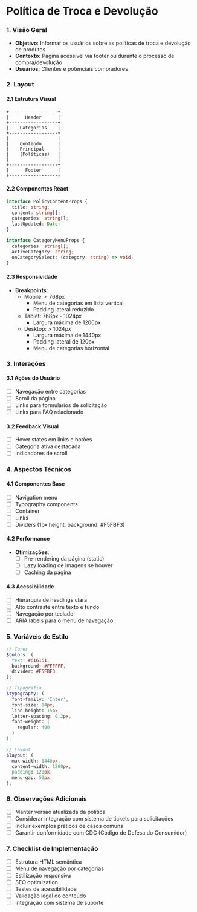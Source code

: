 # Política de Troca e Devolução

### 1. Visão Geral
- **Objetivo**: Informar os usuários sobre as políticas de troca e devolução de produtos
- **Contexto**: Página acessível via footer ou durante o processo de compra/devolução
- **Usuários**: Clientes e potenciais compradores

### 2. Layout

#### 2.1 Estrutura Visual
```ascii
+------------------+
|      Header      |
+------------------+
|    Categorias    |
+------------------+
|                  |
|    Conteúdo      |
|    Principal     |
|    (Políticas)   |
|                  |
+------------------+
|      Footer      |
+------------------+
```

#### 2.2 Componentes React
```typescript
interface PolicyContentProps {
  title: string;
  content: string[];
  categories: string[];
  lastUpdated: Date;
}

interface CategoryMenuProps {
  categories: string[];
  activeCategory: string;
  onCategorySelect: (category: string) => void;
}
```

#### 2.3 Responsividade
- **Breakpoints**:
  - Mobile: < 768px
    - Menu de categorias em lista vertical
    - Padding lateral reduzido
  - Tablet: 768px - 1024px
    - Largura máxima de 1200px
  - Desktop: > 1024px
    - Largura máxima de 1440px
    - Padding lateral de 120px
    - Menu de categorias horizontal

### 3. Interações

#### 3.1 Ações do Usuário
- [ ] Navegação entre categorias
- [ ] Scroll da página
- [ ] Links para formulários de solicitação
- [ ] Links para FAQ relacionado

#### 3.2 Feedback Visual
- [ ] Hover states em links e botões
- [ ] Categoria ativa destacada
- [ ] Indicadores de scroll

### 4. Aspectos Técnicos

#### 4.1 Componentes Base
- [ ] Navigation menu
- [ ] Typography components
- [ ] Container
- [ ] Links
- [ ] Dividers (1px height, background: #F5FBF3)

#### 4.2 Performance
- **Otimizações**:
  - [ ] Pre-rendering da página (static)
  - [ ] Lazy loading de imagens se houver
  - [ ] Caching da página

#### 4.3 Acessibilidade
- [ ] Hierarquia de headings clara
- [ ] Alto contraste entre texto e fundo
- [ ] Navegação por teclado
- [ ] ARIA labels para o menu de navegação

### 5. Variáveis de Estilo

```scss
// Cores
$colors: (
  text: #616161,
  background: #FFFFFF,
  divider: #F5FBF3
);

// Tipografia
$typography: (
  font-family: 'Inter',
  font-size: 14px,
  line-height: 15px,
  letter-spacing: 0.2px,
  font-weight: (
    regular: 400
  )
);

// Layout
$layout: (
  max-width: 1440px,
  content-width: 1200px,
  padding: 120px,
  menu-gap: 50px
);
```

### 6. Observações Adicionais
- [ ] Manter versão atualizada da política
- [ ] Considerar integração com sistema de tickets para solicitações
- [ ] Incluir exemplos práticos de casos comuns
- [ ] Garantir conformidade com CDC (Código de Defesa do Consumidor)

### 7. Checklist de Implementação
- [ ] Estrutura HTML semântica
- [ ] Menu de navegação por categorias
- [ ] Estilização responsiva
- [ ] SEO optimization
- [ ] Testes de acessibilidade
- [ ] Validação legal do conteúdo
- [ ] Integração com sistema de suporte

